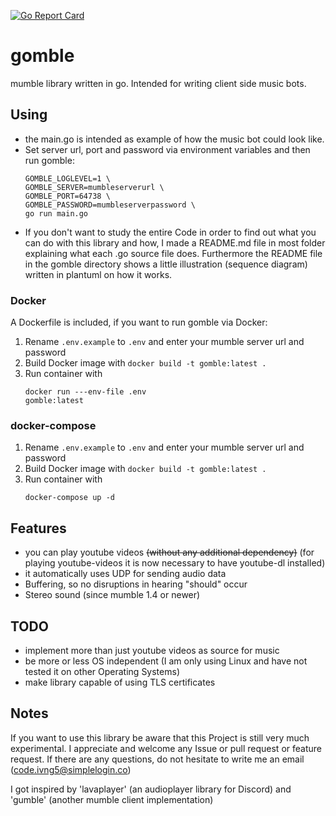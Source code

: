 [![Go Report Card](https://goreportcard.com/badge/github.com/CodingVoid/gomble)](https://goreportcard.com/report/github.com/CodingVoid/gomble)
# gomble
mumble library written in go. Intended for writing client side music bots.

## Using
- the main.go is intended as example of how the music bot could look like.
- Set server url, port and password via environment variables and then run gomble:
    ```
    GOMBLE_LOGLEVEL=1 \
    GOMBLE_SERVER=mumbleserverurl \
    GOMBLE_PORT=64738 \
    GOMBLE_PASSWORD=mumbleserverpassword \
    go run main.go
    ```
- If you don't want to study the entire Code in order to find out what you can do with this library and how, I made a README.md file in most folder explaining what each .go source file does. Furthermore the README file in the gomble directory shows a little illustration (sequence diagram) written in plantuml on how it works.

### Docker

A Dockerfile is included, if you want to run gomble via Docker:

1) Rename `.env.example` to `.env` and enter your mumble server url and password
2) Build Docker image with ```docker build -t gomble:latest .```
3) Run container with
    ```
    docker run ---env-file .env
    gomble:latest
    ```

### docker-compose
1) Rename `.env.example` to `.env` and enter your mumble server url and password
2) Build Docker image with ```docker build -t gomble:latest .```
3) Run container with
    ```
    docker-compose up -d
    ```

## Features
- you can play youtube videos ~~(without any additional dependency)~~ (for playing youtube-videos it is now necessary to have youtube-dl installed)
- it automatically uses UDP for sending audio data
- Buffering, so no disruptions in hearing "should" occur
- Stereo sound (since mumble 1.4 or newer)

## TODO
- implement more than just youtube videos as source for music
- be more or less OS independent (I am only using Linux and have not tested it on other Operating Systems)
- make library capable of using TLS certificates

## Notes
If you want to use this library be aware that this Project is still very much experimental. I appreciate and welcome any Issue or pull request or feature request.
If there are any questions, do not hesitate to write me an email (code.ivng5@simplelogin.co)

I got inspired by 'lavaplayer' (an audioplayer library for Discord) and 'gumble' (another mumble client implementation)
